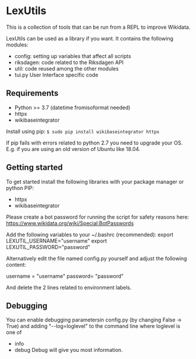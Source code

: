 # LexUtils
This is a collection of tools that can be run from a REPL to improve Wikidata.

LexUtils can be used as a library if you want. It contains the following modules:
* config: setting up variables that affect all scripts
* riksdagen: code related to the Riksdagen API
* util: code reused among the other modules
* tui.py User Interface specific code

## Requirements
* Python >= 3.7 (datetime fromisoformat needed)
* httpx
* wikibaseintegrator

Install using pip:
`$ sudo pip install wikibaseintegrator httpx`

If pip fails with errors related to python 2.7 you need to upgrade your OS. E.g. if you are using an old version of Ubuntu like 18.04.

## Getting started
To get started install the following libraries with your package manager or
python PIP:
* httpx
* wikibaseintegrator

Please create a bot password for running the script for
safety reasons here: https://www.wikidata.org/wiki/Special:BotPasswords

Add the following variables to your ~/.bashrc (recommended): 
export LEXUTIL_USERNAME="username"
export LEXUTIL_PASSWORD="password"

Alternatively edit the file named config.py yourself and adjust the following
content:

username = "username"
password= "password"

And delete the 2 lines related to environment labels.

## Debugging

You can enable debugging parametersin config.py (by changing False -> True) and adding "--log=loglevel" to the command line where loglevel is one of
* info
* debug
Debug will give you most information.
